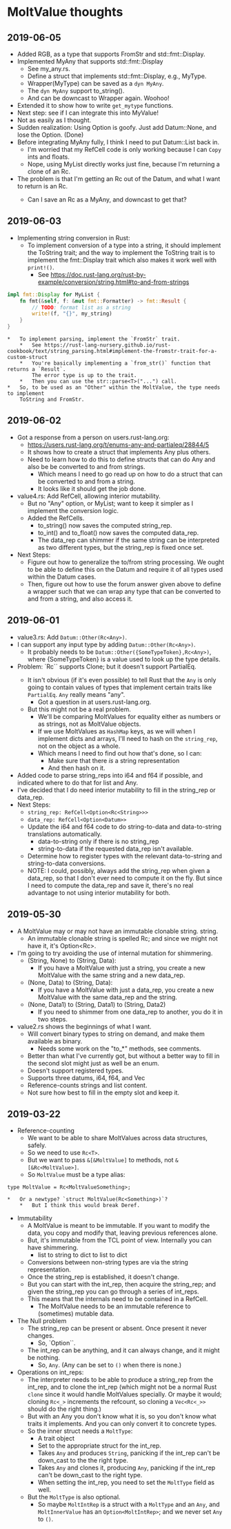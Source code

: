 # MoltValue thoughts

## 2019-06-05
*   Added RGB, as a type that supports FromStr and std::fmt::Display.
*   Implemented MyAny that supports std::fmt::Display
    *   See my_any.rs.
    *   Define a struct that implements std::fmt::Display, e.g., MyType.
    *   Wrapper(MyType) can be saved as a `dyn MyAny`.
    *   The `dyn MyAny` support to_string().
    *   And can be downcast to Wrapper<MyType> again.  Woohoo!
*   Extended it to show how to write `get_mytype` functions.
*   Next step: see if I can integrate this into MyValue!
*   Not as easily as I thought.
*   Sudden realization: Using Option<Datum> is goofy.  Just add Datum::None, and
    lose the Option. (Done)
*   Before integrating MyAny fully, I think I need to put Datum::List back in.
    *   I'm worried that my RefCell code is only working because I can `Copy`
        ints and floats.
    *   Nope, using MyList directly works just fine, because I'm returning a clone
        of an Rc<MyList>.
*   The problem is that I'm getting an Rc<MyAny> out of the Datum, and what I
    want to return is an Rc<T>.
    *   Can I save an Rc<T> as a MyAny, and downcast to get that?

## 2019-06-03
*   Implementing string conversion in Rust:
    *   To implement conversion of a type into a string, it should implement the
        ToString trait; and the way to implement the ToString trait is to
        implement the fmt::Display trait which also makes it work well with
        `print!()`.
        *   See https://doc.rust-lang.org/rust-by-example/conversion/string.html#to-and-from-strings

```Rust
impl fmt::Display for MyList {
    fn fmt(&self, f: &mut fmt::Formatter) -> fmt::Result {
        // TODO: format list as a string
        write!(f, "{}", my_string)
    }
}
```

    *   To implement parsing, implement the `FromStr` trait.
        *   See https://rust-lang-nursery.github.io/rust-cookbook/text/string_parsing.html#implement-the-fromstr-trait-for-a-custom-struct
        *   You're basically implementing a `from_str()` function that returns a `Result`.
            The error type is up to the trait.  
        *   Then you can use the str::parse<T>("...") call.
    *   So, to be used as an "Other" within the MoltValue, the type needs to implement
        ToString and FromStr.

## 2019-06-02

*   Got a response from a person on users.rust-lang.org:
    *   https://users.rust-lang.org/t/enums-any-and-partialeq/28844/5
    *   It shows how to create a struct that implements Any plus others.
    *   Need to learn how to do this to define structs that can do Any and also
        be be converted to and from strings.
        *   Which means I need to go read up on how to do a struct that can be
            converted to and from a string.
        *   It looks like it should get the job done.
*   value4.rs: Add RefCell, allowing interior mutability.
    *   But no "Any" option, or MyList; want to keep it simpler as I implement the conversion
        logic.
    *   Added the RefCells.
        *   to_string() now saves the computed string_rep.
        *   to_int() and to_float() now saves the computed data_rep.
        *   The data_rep can shimmer if the same string can be interpreted as two different
            types, but the string_rep is fixed once set.
*   Next Steps:
    *   Figure out how to generalize the to/from string processing.  We ought to be able to
        define this on the Datum and require it of all types used within the Datum cases.
    *   Then, figure out how to use the forum answer given above to define a wrapper such
        that we can wrap any type that can be converted to and from a string, and also
        access it.

## 2019-06-01

*   value3.rs: Add `Datum::Other(Rc<Any>)`.
*   I can support any input type by adding `Datum::Other(Rc<Any>)`.
    *   It probably needs to be `Datum::Other({SomeTypeToken},Rc<Any>)`,
        where {SomeTypeToken} is a value used to look up the type details.
*   Problem: `Rc<Any>`` supports Clone; but it doesn't support PartialEq.  
    *   It isn't obvious (if it's even possible) to tell Rust that
        the `Any` is only going to contain values of types that
        implement certain traits like `PartialEq`.  `Any` really means "any".
        *   Got a question in at users.rust-lang.org.
    *   But this might not be a real problem.
        *   We'll be comparing MoltValues for equality either as numbers or
            as strings, not as MoltValue objects.
        *   If we use MoltValues as `HashMap` keys, as we will when I
            implement dicts and arrays, I'll need to hash on the `string_rep`,
            not on the object as a whole.
        *   Which means I need to find out how that's done, so I can:
            *   Make sure that there *is* a string representation
            *   And then hash on it.
*   Added code to parse string_reps into i64 and f64 if possible, and indicated where to do
    that for list and Any.
*   I've decided that I do need interior mutability to fill in the string_rep or data_rep.
*   Next Steps:
    *   `string_rep: RefCell<Option<Rc<String>>>`
    *   `data_rep: RefCell<Option<Datum>>`
    *   Update the i64 and f64 code to do string-to-data and data-to-string translations
        automatically.
        *   data-to-string only if there is no string_rep
        *   string-to-data if the requested data_rep isn't available.
    *   Determine how to register types with the relevant data-to-string and string-to-data
        conversions.
    *   NOTE: I could, possibly, always add the string_rep when given a data_rep, so that I
        don't ever need to compute it on the fly.  But since I need to compute the data_rep
        and save it, there's no real advantage to not using interior mutability for both.

## 2019-05-30

*   A MoltValue may or may not have an immutable clonable string. string.
    *   An immutable clonable string is spelled Rc<String>; and since we might not
        have it, it's Option<Rc<String>>.
*   I'm going to try avoiding the use of internal mutation for shimmering.
    *   (String, None) to (String, Data):
        *   If you have a MoltValue with just a string, you create a new MoltValue with the
            same string and a new data_rep.
    *   (None, Data) to (String, Data):
        *   If you have a MoltValue with just a data_rep, you create a new MoltValue with the
            same data_rep and the string.
    *   (None, Data1) to (String, Data1) to (String, Data2)
        *   If you need to shimmer from one data_rep to another, you do it in two steps.
*   value2.rs shows the beginnings of what I want.
    *   Will convert binary types to string on demand, and make them available as
        binary.
        *   Needs some work on the "to_*" methods, see comments.
    *   Better than what I've currently got, but without a better way to fill in the
        second slot might just as well be an enum.
    *   Doesn't support registered types.
    *   Supports three datums, i64, f64, and Vec<MyValue>
    *   Reference-counts strings and list content.
    *   Not sure how best to fill in the empty slot and keep it.

## 2019-03-22

*   Reference-counting
    *   We want to be able to share MoltValues across data structures, safely.
    *   So we need to use `Rc<T>`.
    *   But we want to pass `&[&MoltValue]` to methods, not
        `&[&Rc<MoltValue>]`.
    *   So `MoltValue` must be a type alias:
```
type MoltValue = Rc<MoltValueSomething>;
```
    *   Or a newtype? `struct MoltValue(Rc<Something>)`?
        *   But I think this would break Deref.
*   Immutability
    *   A MoltValue is meant to be immutable.  If you want to modify the
        data, you copy and modify that, leaving previous references alone.
    *   But, it's immutable from the TCL point of view.  Internally you can
        have shimmering.
        *   list to string to dict to list to dict
    *   Conversions between non-string types are via the string representation.
    *   Once the string_rep is established, it doesn't change.
    *   But you can start with the int_rep, then acquire the string_rep;
        and given the string_rep you can go through a series of int_reps.
    *   This means that the internals need to be contained in a RefCell.
        *   The MoltValue needs to be an immutable reference to (sometimes)
            mutable data.
*   The Null problem
    *   The string_rep can be present or absent.  Once present it never
        changes.
        *   So, `Option<String>``.
    *   The int_rep can be anything, and it can always change, and it might
        be nothing.
        *   So, `Any`.  (Any can be set to `()` when there is none.)
*   Operations on int_reps:
    *   The interpreter needs to be able to produce a string_rep from the
        int_rep, and to clone the int_rep (which might not be a normal Rust
        `clone` since it would handle MoltValues specially.  Or maybe it would;
        cloning `Rc<_>` increments the refcount, so cloning a `Vec<Rc<_>>`
        should do the right thing.)
    *   But with an Any you don't know what it is, so you don't know what
        traits it implements.  And you can only convert it to concrete types.
    *   So the inner struct needs a `MoltType`:
        *   A trait object
        *   Set to the appropriate struct for the int_rep.
        *   Takes `Any` and produces `String`, panicking if the int_rep can't
            be down_cast to the the right type.
        *   Takes `Any` and clones it, producing `Any`, panicking if the
            int_rep can't be down_cast to the right type.
        *   When setting the int_rep, you need to set the `MoltType` field
            as well.
    *   But the `MoltType` is also optional.
        *   So maybe `MoltIntRep` is a struct with a `MoltType` and an `Any`,
            and `MoltInnerValue` has an `Option<MoltIntRep>`; and we never
            set `Any` to `()`.
